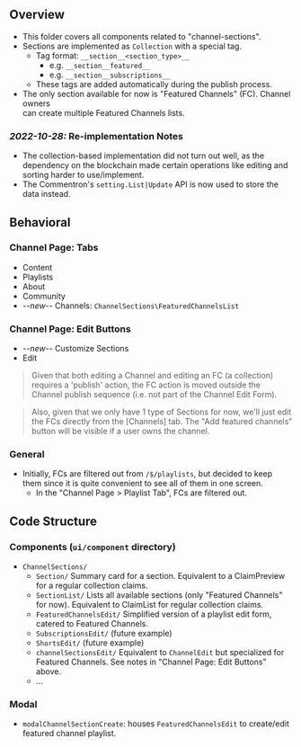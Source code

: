 ## Overview
- This folder covers all components related to "channel-sections".
- Sections are implemented as `Collection` with a special tag.
  - Tag format: `__section__<section_type>__`
    - e.g. `__section__featured__` 
    - e.g. `__section__subscriptions__`
  - These tags are added automatically during the publish process. 
- The only section available for now is "Featured Channels" (FC). Channel owners   
  can create multiple Featured Channels lists.

### _2022-10-28:_ Re-implementation Notes
- The collection-based implementation did not turn out well, as the dependency on the blockchain made certain operations like editing and sorting harder to use/implement.
- The Commentron's `setting.List|Update` API is now used to store the data instead.

## Behavioral

### Channel Page: Tabs
- Content
- Playlists
- About
- Community
- *--new--* Channels: `ChannelSections\FeaturedChannelsList`

### Channel Page: Edit Buttons
- *--new--* Customize Sections
- Edit

> Given that both editing a Channel and editing an FC (a collection) requires a 
'publish' action, the FC action is moved outside the Channel publish sequence
(i.e. not part of the Channel Edit Form).

> Also, given that we only have 1 type of Sections for now, we'll just edit the
FCs directly from the [Channels] tab. The "Add featured channels" button will
be visible if a user owns the channel.

### General
- Initially, FCs are filtered out from `/$/playlists`, but decided to keep them
  since it is quite convenient to see all of them in one screen.
  - In the "Channel Page > Playlist Tab", FCs are filtered out. 

## Code Structure

### Components (`ui/component` directory) 
- `ChannelSections/`
  - `Section/` Summary card for a section. 
    Equivalent to a ClaimPreview for a regular collection claims.   
  - `SectionList/` Lists all available sections (only "Featured Channels" for now).
    Equivalent to ClaimList for regular collection claims.
  - `FeaturedChannelsEdit/` Simplified version of a playlist edit form, catered to Featured Channels. 
  - `SubscriptionsEdit/` (future example)
  - `ShortsEdit/` (future example)
  - `channelSectionsEdit/` Equivalent to `ChannelEdit` but specialized for Featured Channels.
    See notes in "Channel Page: Edit Buttons" above.
  - ...

### Modal
- `modalChannelSectionCreate`: houses `FeaturedChannelsEdit` to create/edit featured channel playlist.
